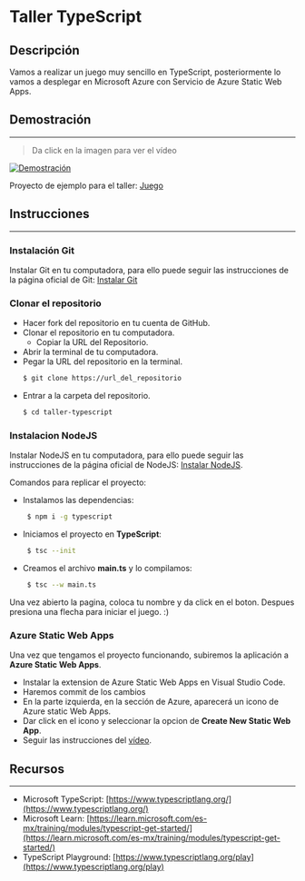 # Taller TypeScript

## Descripción

Vamos a realizar un juego muy sencillo en TypeScript, posteriormente lo vamos a desplegar en Microsoft Azure con Servicio de Azure Static Web Apps.

## Demostración
---

> Da click en la imagen para ver el vídeo

[![Demostración](https://img.youtube.com/vi/ROJFLILoJ9U/0.jpg)](https://www.youtube.com/embed/ROJFLILoJ9U)

Proyecto de ejemplo para el taller:
[Juego](https://ambitious-island-09903000f.2.azurestaticapps.net/)
## Instrucciones
--- 

### Instalación Git

Instalar Git en tu computadora, para ello puede seguir las instrucciones de la página oficial de Git: [Instalar Git](https://git-scm.com/)

### Clonar el repositorio

- Hacer fork del repositorio en tu cuenta de GitHub.
- Clonar el repositorio en tu computadora.
    - Copiar la URL del Repositorio.
- Abrir la terminal de tu computadora.
- Pegar la URL del repositorio en la terminal.
    ```bash 
    $ git clone https://url_del_repositorio
    ```
- Entrar a la carpeta del repositorio.
     ```bash 
     $ cd taller-typescript
    ```


### Instalacion NodeJS

Instalar NodeJS en tu computadora, para ello puede seguir las instrucciones de la página oficial de NodeJS: [Instalar NodeJS](https://nodejs.org/es/).

Comandos para replicar el proyecto:

- Instalamos las dependencias:
    ```bash 
     $ npm i -g typescript
    ```

- Iniciamos el proyecto en **TypeScript**: 
    ```bash 
     $ tsc --init
    ```

- Creamos el archivo **main.ts** y lo compilamos:
    ```bash 
     $ tsc --w main.ts
    ```

Una vez abierto la pagina, coloca tu nombre y da click en el boton. Despues presiona una flecha para iniciar el juego. :)

### Azure Static Web Apps

Una vez que tengamos el proyecto funcionando, subiremos la aplicación a **Azure Static Web Apps**.

- Instalar la extension de Azure Static Web Apps en Visual Studio Code.
- Haremos commit de los cambios
- En la parte izquierda, en la sección de Azure, aparecerá un icono de Azure static Web Apps.
- Dar click en el icono y seleccionar la opcion de **Create New Static Web App**.
- Seguir las instrucciones del [vídeo](#demostración).

## Recursos
---
- Microsoft TypeScript: [https://www.typescriptlang.org/](https://www.typescriptlang.org/)
- Microsoft Learn: [https://learn.microsoft.com/es-mx/training/modules/typescript-get-started/](https://learn.microsoft.com/es-mx/training/modules/typescript-get-started/)
- TypeScript Playground: [https://www.typescriptlang.org/play](https://www.typescriptlang.org/play)